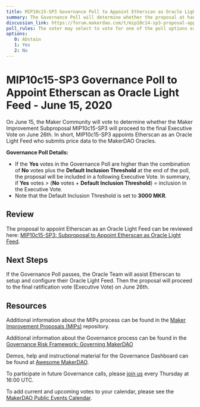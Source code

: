 ```yaml
---
title: MIP10c15-SP3 Governance Poll to Appoint Etherscan as Oracle Light Feed - June 15, 2020
summary: The Governance Poll will determine whether the proposal at hand will proceed to next week's Executive Vote. 
discussion_link: https://forum.makerdao.com/t/mip10c14-sp3-proposal-appoint-etherscan-as-light-feed/2798/3
poll_rules: The voter may select to vote for one of the poll options or they may elect to abstain from the poll entirely
options:
   0: Abstain
   1: Yes
   2: No
---
```

# MIP10c15-SP3 Governance Poll to Appoint Etherscan as Oracle Light Feed - June 15, 2020

On June 15, the Maker Community will vote to determine whether the Maker Improvement Subproposal MIP10c15-SP3 will proceed to the final Executive Vote on June 26th. In short, MIP10c15-SP3 appoints Etherscan as an Oracle Light Feed who submits price data to the MakerDAO Oracles.

**Governance Poll Details:**

- If the **Yes** votes in the Governance Poll are higher than the combination of **No** votes plus the **Default Inclusion Threshold** at the end of the poll, the proposal will be included in a following Executive Vote. In summary, if **Yes** votes > (**No** votes + **Default Inclusion Threshold**) = inclusion in the Executive Vote.
- Note that the Default Inclusion Threshold is set to **3000 MKR**.

## Review

The proposal to appoint Etherscan as an Oracle Light Feed can be reviewed here: [MIP10c15-SP3: Subproposal to Appoint Etherscan as Oracle Light Feed](https://forum.makerdao.com/t/mip10c14-sp3-proposal-appoint-etherscan-as-light-feed/2798/3).

## Next Steps

If the Governance Poll passes, the Oracle Team will assist Etherscan to setup and configure their Oracle Light Feed. Then the proposal will proceed to the final ratification vote (Executive Vote) on June 26th.


## Resources

Additional information about the MIPs process can be found in the [Maker Improvement Proposals (MIPs)](https://github.com/makerdao/mips) repository.

Additional information about the Governance process can be found in the [Governance Risk Framework: Governing MakerDAO](https://community-development.makerdao.com/governance/governance-risk-framework)

Demos, help and instructional material for the Governance Dashboard can be found at [Awesome MakerDAO](https://awesome.makerdao.com/#voting).

To participate in future Governance calls, please [join us](https://community-development.makerdao.com/governance/governance-and-risk-meetings) every Thursday at 16:00 UTC.

To add current and upcoming votes to your calendar, please see the [MakerDAO Public Events Calendar](https://calendar.google.com/calendar/embed?src=makerdao.com_3efhm2ghipksegl009ktniomdk%40group.calendar.google.com&ctz=America%2FLos_Angeles).
